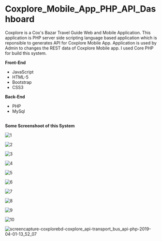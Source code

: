 # Coxplore_Mobile_App_PHP_API_Dashboard

Coxplore is a Cox's Bazar Travel Guide Web and Mobile Application. This application is PHP server side scripting language based application which is reponsible to generates API for Coxplore Mobile App. Application is used by Admin to changes the REST data of Coxplore Mobile app. I used Core PHP for build this system.

<b> Front-End</b><br>
* JavaScript <br>
* HTML-5 <br>
* Bootstrap <br>
* CSS3 <br>

<b> Back-End</b><br>
* PHP <br>
* MySql <br><br>


<b> Some Screenshoot of this System </b><br>

![1](https://user-images.githubusercontent.com/21225215/55315673-a1506300-548e-11e9-85bb-dff66caa8f49.png)

![2](https://user-images.githubusercontent.com/21225215/55315693-ae6d5200-548e-11e9-8ac4-bf1e844aaa30.png)

![3](https://user-images.githubusercontent.com/21225215/55315696-af05e880-548e-11e9-8cf9-e3ad85e15c7c.png)

![4](https://user-images.githubusercontent.com/21225215/55315697-af05e880-548e-11e9-84b9-be546f75104f.png)

![5](https://user-images.githubusercontent.com/21225215/55315698-af9e7f00-548e-11e9-81f5-8ce08f9eb22e.png)

![6](https://user-images.githubusercontent.com/21225215/55315699-af9e7f00-548e-11e9-80f3-515be9b1838f.png)

![7](https://user-images.githubusercontent.com/21225215/55315700-b0371580-548e-11e9-95f3-8a647a4a7be5.png)

![8](https://user-images.githubusercontent.com/21225215/55315701-b0371580-548e-11e9-9ade-d3a76a2674a5.png)

![9](https://user-images.githubusercontent.com/21225215/55315702-b0cfac00-548e-11e9-9dfb-35919e8ae14b.png)

![10](https://user-images.githubusercontent.com/21225215/55315709-b2996f80-548e-11e9-85c2-33dd42e7b7bc.png)

![screencapture-coxplorebd-coxplore_api-transport_bus_api-php-2019-04-01-13_52_07](https://user-images.githubusercontent.com/21225215/55315710-b3320600-548e-11e9-8cf7-8eb95ff00985.png)
